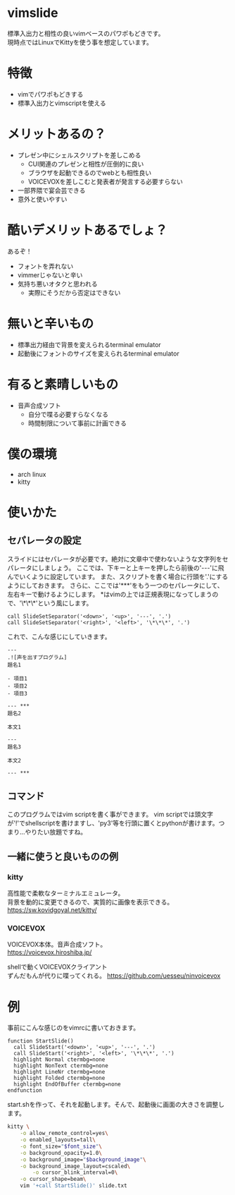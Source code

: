 # vimslide
標準入出力と相性の良いvimベースのパワポもどきです。  
現時点ではLinuxでKittyを使う事を想定しています。

# 特徴
- vimでパワポもどきする
- 標準入出力とvimscriptを使える

# メリットあるの？
- プレゼン中にシェルスクリプトを差しこめる
  + CUI関連のプレゼンと相性が圧倒的に良い
  + ブラウザを起動できるのでwebとも相性良い
  + VOICEVOXを差しこむと発表者が発言する必要すらない
- 一部界隈で宴会芸できる
- 意外と使いやすい

# 酷いデメリットあるでしょ？
あるぞ！

- フォントを弄れない
- vimmerじゃないと辛い
- 気持ち悪いオタクと思われる
  + 実際にそうだから否定はできない

# 無いと辛いもの
- 標準出力経由で背景を変えられるterminal emulator
- 起動後にフォントのサイズを変えられるterminal emulator

# 有ると素晴しいもの
- 音声合成ソフト
  + 自分で喋る必要すらなくなる
  + 時間制限について事前に計画できる

# 僕の環境
- arch linux
- kitty

# 使いかた
## セパレータの設定
スライドにはセパレータが必要です。絶対に文章中で使わないような文字列をセパレータにしましょう。
ここでは、下キーと上キーを押したら前後の'---'に飛んでいくように設定しています。
また、スクリプトを書く場合に行頭を'.'にするようにしておきます。
さらに、ここでは'\*\*\*'をもう一つのセパレータにして、左右キーで動けるようにします。
\*はvimの上では正規表現になってしまうので、'\\\*\\\*\\\*'という風にします。

```vim
call SlideSetSeparator('<down>', '<up>', '---', '.')
call SlideSetSeparator('<right>', '<left>', '\*\*\*', '.')
```

これで、こんな感じにしていきます。

```
---
.![声を出すプログラム]
題名1

- 項目1
- 項目2
- 項目3

--- ***
題名2

本文1

---
題名3

本文2

--- ***

```

## コマンド
このプログラムではvim scriptを書く事ができます。
vim scriptでは頭文字が'!'でshellscriptを書けますし、'py3'等を行頭に置くとpythonが書けます。つまり…やりたい放題ですね。

## 一緒に使うと良いものの例
### kitty
高性能で柔軟なターミナルエミュレータ。  
背景を動的に変更できるので、実質的に画像を表示できる。  
https://sw.kovidgoyal.net/kitty/

### VOICEVOX
VOICEVOX本体。音声合成ソフト。  
https://voicevox.hiroshiba.jp/

shellで動くVOICEVOXクライアント  
ずんだもんが代りに喋ってくれる。
https://github.com/uesseu/ninvoicevox

# 例
事前にこんな感じのをvimrcに書いておきます。
```
function StartSlide()
  call SlideStart('<down>', '<up>', '---', '.')
  call SlideStart('<right>', '<left>', '\*\*\*', '.')
  highlight Normal ctermbg=none
  highlight NonText ctermbg=none
  highlight LineNr ctermbg=none
  highlight Folded ctermbg=none
  highlight EndOfBuffer ctermbg=none
endfunction
```


start.shを作って、それを起動します。そんで、起動後に画面の大きさを調整します。
```sh start.sh
kitty \
    -o allow_remote_control=yes\
    -o enabled_layouts=tall\
	-o font_size="$font_size"\
	-o background_opacity=1.0\
	-o background_image="$background_image"\
	-o background_image_layout=cscaled\
        -o cursor_blink_interval=0\
	-o cursor_shape=beam\
	vim '+call StartSlide()' slide.txt
```

